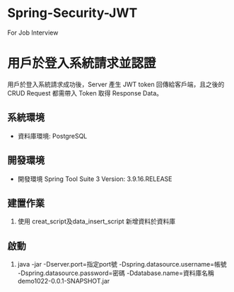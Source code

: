 # Spring-Security-JWT
For Job Interview

# 用戶於登入系統請求並認證
用戶於登入系統請求成功後，Server 產生 JWT token 回傳給客戶端，且之後的CRUD Request 都需帶入 Token 取得 Response Data。

## 系統環境

* 資料庫環境: PostgreSQL

## 開發環境

* 開發環境 Spring Tool Suite 3 Version: 3.9.16.RELEASE

## 建置作業
1. 使用 creat_script及data_insert_script 新增資料於資料庫

## 啟動
1. java -jar -Dserver.port=指定port號 -Dspring.datasource.username=帳號 -Dspring.datasource.password=密碼 -Ddatabase.name=資料庫名稱 demo1022-0.0.1-SNAPSHOT.jar
